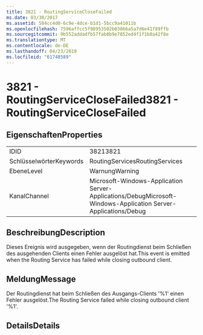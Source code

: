 ```yaml
---
title: 3821 - RoutingServiceCloseFailed
ms.date: 03/30/2017
ms.assetid: 584cc4d0-6c9e-4dce-b1d1-5bcc9a41011b
ms.openlocfilehash: 7596affcc5f98953502b03866a5a7d6e41f89ffb
ms.sourcegitcommit: 9b552addadfb57fab0b9e7852ed4f1f1b8a42f8e
ms.translationtype: MT
ms.contentlocale: de-DE
ms.lasthandoff: 04/23/2019
ms.locfileid: "61748589"
---
```

# <a name="3821---routingserviceclosefailed"></a><span data-ttu-id="4737e-102">3821 - RoutingServiceCloseFailed</span><span class="sxs-lookup"><span data-stu-id="4737e-102">3821 - RoutingServiceCloseFailed</span></span>
## <a name="properties"></a><span data-ttu-id="4737e-103">Eigenschaften</span><span class="sxs-lookup"><span data-stu-id="4737e-103">Properties</span></span>  
  
|||  
|-|-|  
|<span data-ttu-id="4737e-104">ID</span><span class="sxs-lookup"><span data-stu-id="4737e-104">ID</span></span>|<span data-ttu-id="4737e-105">3821</span><span class="sxs-lookup"><span data-stu-id="4737e-105">3821</span></span>|  
|<span data-ttu-id="4737e-106">Schlüsselwörter</span><span class="sxs-lookup"><span data-stu-id="4737e-106">Keywords</span></span>|<span data-ttu-id="4737e-107">RoutingServices</span><span class="sxs-lookup"><span data-stu-id="4737e-107">RoutingServices</span></span>|  
|<span data-ttu-id="4737e-108">Ebene</span><span class="sxs-lookup"><span data-stu-id="4737e-108">Level</span></span>|<span data-ttu-id="4737e-109">Warnung</span><span class="sxs-lookup"><span data-stu-id="4737e-109">Warning</span></span>|  
|<span data-ttu-id="4737e-110">Kanal</span><span class="sxs-lookup"><span data-stu-id="4737e-110">Channel</span></span>|<span data-ttu-id="4737e-111">Microsoft-Windows-Application Server-Applications/Debug</span><span class="sxs-lookup"><span data-stu-id="4737e-111">Microsoft-Windows-Application Server-Applications/Debug</span></span>|  
  
## <a name="description"></a><span data-ttu-id="4737e-112">Beschreibung</span><span class="sxs-lookup"><span data-stu-id="4737e-112">Description</span></span>  
 <span data-ttu-id="4737e-113">Dieses Ereignis wird ausgegeben, wenn der Routingdienst beim Schließen des ausgehenden Clients einen Fehler ausgelöst hat.</span><span class="sxs-lookup"><span data-stu-id="4737e-113">This event is emitted when the Routing Service has failed while closing outbound client.</span></span>  
  
## <a name="message"></a><span data-ttu-id="4737e-114">Meldung</span><span class="sxs-lookup"><span data-stu-id="4737e-114">Message</span></span>  
 <span data-ttu-id="4737e-115">Der Routingdienst hat beim Schließen des Ausgangs-Clients '%1' einen Fehler ausgelöst.</span><span class="sxs-lookup"><span data-stu-id="4737e-115">The Routing Service failed while closing outbound client '%1'.</span></span>  
  
## <a name="details"></a><span data-ttu-id="4737e-116">Details</span><span class="sxs-lookup"><span data-stu-id="4737e-116">Details</span></span>
